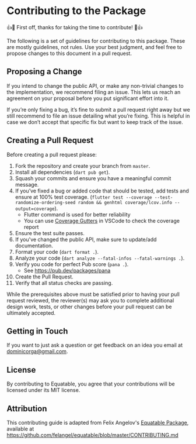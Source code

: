 # Contributing to the Package

👍🎉 First off, thanks for taking the time to contribute! 🎉👍

The following is a set of guidelines for contributing to this package. These are mostly guidelines, not rules. Use your best judgment, and feel free to propose changes to this document in a pull request.

## Proposing a Change

If you intend to change the public API, or make any non-trivial changes to the implementation, we recommend filing an issue. This lets us reach an agreement on your proposal before you put significant effort into it.

If you’re only fixing a bug, it’s fine to submit a pull request right away but we still recommend to file an issue detailing what you’re fixing. This is helpful in case we don’t accept that specific fix but want to keep track of the issue.

## Creating a Pull Request

Before creating a pull request please:

1. Fork the repository and create your branch from `master`.
2. Install all dependencies (`dart pub get`).
3. Squash your commits and ensure you have a meaningful commit message.
4. If you’ve fixed a bug or added code that should be tested, add tests and ensure at 100% test coverage. (`flutter test --coverage --test-randomize-ordering-seed random && genhtml coverage/lcov.info --output=coverage`).
   - Flutter command is used for better reliability
   - You can use [Coverage Gutters](https://marketplace.visualstudio.com/items?itemName=ryanluker.vscode-coverage-gutters) in VSCode to check the coverage report
5. Ensure the test suite passes.
6. If you've changed the public API, make sure to update/add documentation.
7. Format your code (`dart format .`).
8. Analyze your code (`dart analyze --fatal-infos --fatal-warnings .`).
9. Verify you code for perfect Pub score (`pana .`).
   - See <https://pub.dev/packages/pana>
10. Create the Pull Request.
11. Verify that all status checks are passing.

While the prerequisites above must be satisfied prior to having your pull request reviewed, the reviewer(s) may ask you to complete additional design work, tests, or other changes before your pull request can be ultimately accepted.

## Getting in Touch

If you want to just ask a question or get feedback on an idea you email at <dominicorga@gmail.com>.

## License

By contributing to Equatable, you agree that your contributions will be licensed under its MIT license.

## Attribution

This contributing guide is adapted from Felix Angelov's [Equatable Package](https://github.com/felangel/equatable), available at <https://github.com/felangel/equatable/blob/master/CONTRIBUTING.md>
